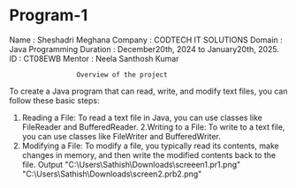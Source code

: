 # Program-1
   Name     : Sheshadri Meghana
   Company  :  CODTECH IT SOLUTIONS
  Domain   :   Java Programming
   Duration :  December20th, 2024 to January20th, 2025.
    ID       : CT08EWB
  Mentor   :  Neela Santhosh Kumar

                     Overview of the project
 To create a Java program that can read, write, and modify text files, you can follow these basic steps:
 
1. Reading a File:
To read a text file in Java, you can use classes like FileReader and BufferedReader.
 2.Writing to a File:
To write to a text file, you can use classes like FileWriter and BufferedWriter.
3. Modifying a File:
To modify a file, you typically read its contents, make changes in memory, and then write the modified contents back to the file.
    Output
    "C:\Users\Sathish\Downloads\screeen1.pr1.png"
    "C:\Users\Sathish\Downloads\screen2.prb2.png"
